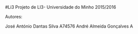#Li3
Projeto de LI3- Universidade do Minho 2015/2016

Autores:

José António Dantas Silva	A74576
André Almeida Gonçalves		A
